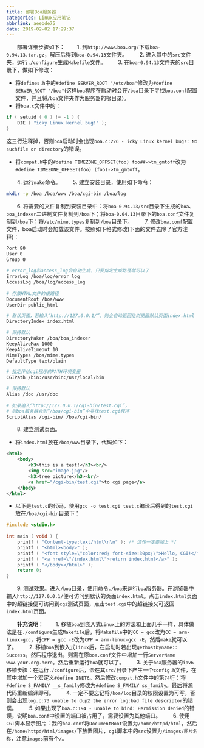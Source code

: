 ```yaml
---
title: 部署Boa服务器
categories: Linux应用笔记
abbrlink: aeebde75
date: 2019-02-02 17:29:37
---
```

&emsp;&emsp;部署详细步骤如下：<!--more-->
&emsp;&emsp;1. 到`http://www.boa.org/`下载`boa-0.94.13.tar.gz`，解压后得到`boa-0.94.13`文件夹。
&emsp;&emsp;2. 进入其中的`src`文件夹，运行`./configure`生成`Makefile`文件。
&emsp;&emsp;3. 在`boa-0.94.13`文件夹的`src`目录下，做如下修改：

- 将`defines.h`中的`#define SERVER_ROOT "/etc/boa"`修改为`#define SERVER_ROOT "/boa"`(这样`boa`程序在启动时会在`/boa`目录下寻找`boa.conf`配置文件，并且将`/boa`文件夹作为服务器的根目录)。
- 将`boa.c`文件中的：

``` cpp
if ( setuid ( 0 ) != -1 ) {
    DIE ( "icky Linux kernel bug!" );
}
```

这三行注释掉，否则`boa`启动时会出现`boa.c:226 - icky Linux kernel bug!: No suchfile or directory`的错误。

- 将`compat.h`中的`#define TIMEZONE_OFFSET(foo) foo##->tm_gmtoff`改为`#define TIMEZONE_OFFSET(foo) (foo)->tm_gmtoff`。

&emsp;&emsp;4. 运行`make`命令。
&emsp;&emsp;5. 建立安装目录，使用如下命令：

``` bash
mkdir -p /boa /boa/www /boa/cgi-bin /boa/log
```

&emsp;&emsp;6. 将需要的文件复制到安装目录中：将`boa-0.94.13/src`目录下生成的`boa`、`boa_indexer`二进制文件复制到`/boa`下；将`boa-0.04.13`目录下的`boa.conf`文件复制到`/boa`下；将`/etc/mime.types`复制到`/boa`目录下。
&emsp;&emsp;7. 修改`boa.conf`配置文件，boa启动时会加载该文件。按照如下格式修改(下面的文件去除了官方注释)：

``` bash
Port 80
User 0
Group 0
​
# error_log和access_log会自动生成，只要指定生成路径就可以了
ErrorLog /boa/log/error_log
AccessLog /boa/log/access_log
​
# 存放HTML文件的根路径
DocumentRoot /boa/www
UserDir public_html

# 默认页面，若输入“http://127.0.0.1/”，则会自动返回给浏览器默认页面index.html
DirectoryIndex index.html

# 保持默认
DirectoryMaker /boa/boa_indexer
KeepAliveMax 1000
KeepAliveTimeout 10
MimeTypes /boa/mime.types
DefaultType text/plain

# 指定传给cgi程序的PATH环境变量
CGIPath /bin:/usr/bin:/usr/local/bin

# 保持默认
Alias /doc /usr/doc
​
# 如果输入“http://127.0.0.1/cgi-bin/test.cgi”，
# 则boa服务器会到“/boa/cgi-bin”中寻找test.cgi程序
ScriptAlias /cgi-bin/ /boa/cgi-bin/
```

&emsp;&emsp;8. 建立测试页面。

- 将`index.html`放在`/boa/www`目录下，代码如下：

``` xml
<html>
    <body>
        <h3>this is a test!</h3><br/>
        <img src="image.jpg"/>
        <h3>tree picture</h3><br/>
        <a href="/cgi-bin/test.cgi">to cgi page</a>
    </body>
</html>
```

- 以下是`test.c`的代码，使用`gcc -o test.cgi test.c`编译后得到的`test.cgi`放在`/boa/cgi-bin`目录下：

``` cpp
#include <stdio.h>
​
int main ( void ) {
    printf ( "Content-type:text/html\n\n" ); /* 这句一定要加上 */
    printf ( "<html><body>" );
    printf ( "<font style=\"color:red; font-size:30px;\">Hello, CGI!</font><br/>" );
    printf ( "<a href=\"/index.html\">return index.html</a>" );
    printf ( "</body></html>" );
    return 0;
}
```

&emsp;&emsp;9. 测试效果。进入`/boa`目录，使用命令`./boa`来运行`boa`服务器。在浏览器中输入`http://127.0.0.1/`便可访问到默认的页面`index.html`。点击`index.html`页面中的超链接便可访问到`cgi`测试页面，点击`test.cgi`中的超链接又可返回`index.html`页面。

&emsp;&emsp;**补充说明**：
&emsp;&emsp;1. 移植`boa`到嵌入式`Linux`上的方法和上面几乎一样，具体做法是在`./configure`生成`Makefile`后，将`Makefile`中的`CC = gcc`改为`CC = arm-linux-gcc`，将`CPP = gcc -E`改为`CPP = arm-linux-gcc -E`，然后`make`就可以了。
&emsp;&emsp;2. 移植`boa`到嵌入式`linux`后，在启动时若出现`gethostbyname:: Success`，然后程序退出，则需在原`boa.conf`文件中增加一行`ServerName www.your.org.here`。然后重新运行`boa`就可以了。
&emsp;&emsp;3. 关于`boa`服务器的`ipv6`移植步骤：在运行`./configure`后，会在其`src/`目录下产生一个`config.h`文件，在其中增加一个宏定义`#define INET6`。然后修改`compat.h`文件中的第`74`行：将`#define S_FAMILY __s_family`修改为`#define S_FAMILY ss_family`。最后将源代码重新编译即可。
&emsp;&emsp;4. 一定不要忘记将`/boa/log`目录的权限设置为可写，否则会出现`log.c:73 unable to dup2 the error log:bad file descriptor`的错误。
&emsp;&emsp;5. 如果出现了`boa.c:194 - unable to bind: Permission denied`的错误，说明`boa.conf`中设置的端口被占用了，需要设置为其他端口。
&emsp;&emsp;6. 使用`CGI`脚本显示图片：我的`boa.conf`将`DocumentRoot`设置为`/home/httpd/html`，然后在`/home/httpd/html/images/`下放置图片，`cgi`脚本中的`src`设置为`/images/图片名称`，注意`images`前有个`/`。